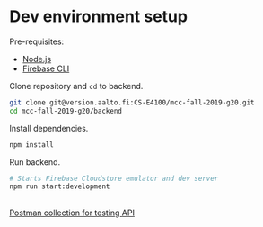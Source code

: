 # Dev environment setup

Pre-requisites:
* [Node.js](https://github.com/nvm-sh/nvm)
* [Firebase CLI](https://firebase.google.com/docs/cli/)

Clone repository and `cd` to backend.

```bash
git clone git@version.aalto.fi:CS-E4100/mcc-fall-2019-g20.git
cd mcc-fall-2019-g20/backend
```

Install dependencies.

```bash
npm install
```

Run backend.

```bash
# Starts Firebase Cloudstore emulator and dev server
npm run start:development
```

##

[Postman collection for testing API](https://app.getpostman.com/run-collection/9c65abaf1605003814e2)

